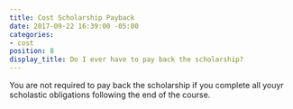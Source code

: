 ```yaml
---
title: Cost Scholarship Payback
date: 2017-09-22 16:39:00 -05:00
categories:
- cost
position: 8
display_title: Do I ever have to pay back the scholarship?
---
```


You are not required to pay back the scholarship if you complete all youyr scholastic obligations following the end of the course.